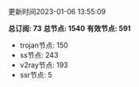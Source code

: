 更新时间2023-01-06 13:55:09

**总订阅: 73**
**总节点: 1540**
**有效节点: 591**
- trojan节点: 150
- ss节点: 243
- v2ray节点: 193
- ssr节点: 5
